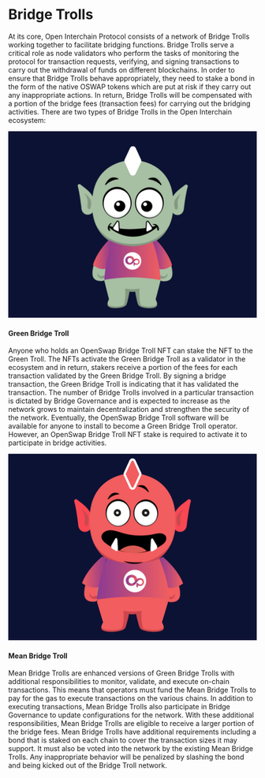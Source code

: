 # Bridge Trolls

At its core, Open Interchain Protocol consists of a network of Bridge Trolls working together to facilitate bridging functions. Bridge Trolls serve a critical role as node validators who perform the tasks of monitoring the protocol for transaction requests, verifying, and signing transactions to carry out the withdrawal of funds on different blockchains. In order to ensure that Bridge Trolls behave appropriately, they need to stake a bond in the form of the native OSWAP tokens which are put at risk if they carry out any inappropriate actions. In return, Bridge Trolls will be compensated with a portion of the bridge fees (transaction fees) for carrying out the bridging activities.
There are two types of Bridge Trolls in the Open Interchain ecosystem:

![Green Troll](../../.gitbook/assets/greenTroll.jpg) 

#### Green Bridge Troll

Anyone who holds an OpenSwap Bridge Troll NFT can stake the NFT to the Green Troll. The NFTs activate the Green Bridge Troll as a validator in the ecosystem and in return, stakers receive a portion of the fees for each transaction validated by the Green Bridge Troll. By signing a bridge transaction, the Green Bridge Troll is indicating that it has validated the transaction. The number of Bridge Trolls involved in a particular transaction is dictated by Bridge Governance and is expected to increase as the network grows to maintain decentralization and strengthen the security of the network. 
Eventually, the OpenSwap Bridge Troll software will be available for anyone to install to become a Green Bridge Troll operator. However, an OpenSwap Bridge Troll NFT stake is required to activate it to participate in bridge activities.

![Mean Troll](../../.gitbook/assets/redTroll.jpg)

#### Mean Bridge Troll

Mean Bridge Trolls are enhanced versions of Green Bridge Trolls with additional responsibilities to monitor, validate, and execute on-chain transactions. This means that operators must fund the Mean Bridge Trolls to pay for the gas to execute transactions on the various chains. 
In addition to executing transactions, Mean Bridge Trolls also participate in Bridge Governance to update configurations for the network. With these additional responsibilities, Mean Bridge Trolls are eligible to receive a larger portion of the bridge fees.
Mean Bridge Trolls have additional requirements including a bond that is staked on each chain to cover the transaction sizes it may support. It must also be voted into the network by the existing Mean Bridge Trolls. Any inappropriate behavior will be penalized by slashing the bond and being kicked out of the Bridge Troll network.